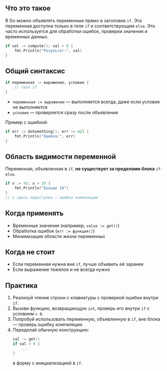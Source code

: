 
## Что это такое

В Go можно объявлять переменные прямо в заголовке `if`. Эта переменная доступна только в теле `if` и соответствующем `else`. Это часто используется для обработки ошибок, проверки значения и временных данных.

```go
if val := compute(); val > 0 {
    fmt.Println("Результат:", val)
}
```

## Общий синтаксис

```go
if переменная := выражение; условие {
    // тело if
}
```

- `переменная := выражение` — выполняется всегда, даже если условие не выполняется
- `условие` — проверяется сразу после объявления

Пример с ошибкой:

```go
if err := doSomething(); err != nil {
    fmt.Println("Ошибка:", err)
}
```

## Область видимости переменной

Переменная, объявленная в `if`, **не существует за пределами блока** `if-else`.

```go
if x := 42; x > 10 {
    fmt.Println("Больше 10")
}
// x здесь недоступен — ошибка компиляции
```

## Когда применять

- Временные значения (например, `value := get()`)
- Обработка ошибок (`err := функция()`)
- Минимизация области жизни переменных

## Когда не стоит

- Если переменная нужна вне `if`, лучше объявить её заранее
- Если выражение тяжёлое и не всегда нужно

## Практика

1. Реализуй чтение строки с клавиатуры с проверкой ошибки внутри `if`.
2. Вызови функцию, возвращающую `int`, проверь его внутри `if` с условием `> 0`.
3. Попробуй использовать переменную, объявленную в `if`, вне блока — проверь ошибку компиляции.
4. Переделай обычную конструкцию:
   ```go
   val := get()
   if val > 0 {
       ...
   }
   ```
   в форму с инициализацией в `if`.
